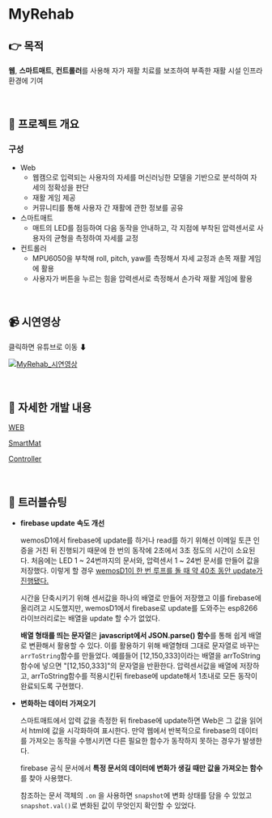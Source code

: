 # MyRehab

## 👉 목적

**웹**, **스마트매트**, **컨트롤러**를 사용해 자가 재활 치료를 보조하여 부족한 재활 시설 인프라 환경에 기여

<br>

## 🔎 프로젝트 개요

 
### 구성
+ Web
  + 웹캠으로 입력되는 사용자의 자세를 머신러닝한 모델을 기반으로 분석하여 자세의 정확성을 판단 
  + 재활 게임 제공 
  + 커뮤니티를 통해 사용자 간 재활에 관한 정보를 공유
+ 스마트매트
  + 매트의 LED를 점등하여 다음 동작을 안내하고, 각 지점에 부착된 압력센서로 사용자의 균형을 측정하여 자세를 교정
+ 컨트롤러 
  + MPU6050을 부착해 roll, pitch, yaw를 측정해서 자세 교정과 손목 재활 게임에 활용 
  + 사용자가 버튼을 누르는 힘을 압력센서로 측정해서 손가락 재활 게임에 활용

 
<br>

## 📹 시연영상

클릭하면 유튜브로 이동 ⬇

[![MyRehab_시연영상](http://img.youtube.com/vi/qF2fW21TfUo/0.jpg)](https://youtu.be/qF2fW21TfUo?t=0s) 

<br>

## 🧐 자세한 개발 내용

[WEB](./web.md)

[SmartMat](./smartmat.md)

[Controller](./controller.md)

<br>

## 🔨 트러블슈팅

+ **firebase update 속도 개선**

  wemosD1에서 firebase에 update를 하거나 read를 하기 위해선 이메일 토큰 인증을 거친 뒤 진행되기 때문에 한 번의 동작에 2초에서 3초 정도의 시간이 소요된다. 처음에는 LED 1 ~ 24번까지의 문서와, 압력센서 1 ~ 24번 문서를 만들어 값을 저장했다. 이렇게 할 경우 <u>wemosD1이 한 번 루프를 돌 때 약 40초 동안 update가 진행됐다.</u>
  
  시간을 단축시키기 위해 센서값을 하나의 배열로 만들어 저장했고 이를 firebase에 올리려고 시도했지만, wemosD1에서 firebase로 update를 도와주는 esp8266라이브러리로는 배열을 update 할 수가 없었다.
  
  **배열 형태를 띄는 문자열**은 **javascript에서 JSON.parse() 함수**를 통해 쉽게 배열로 변환해서 활용할 수 있다. 이를 활용하기 위해 배열형태 그대로 문자열로 바꾸는 ```arrToString```함수를 만들었다. 예를들어 [12,150,333]이라는 배열을 arrToString함수에 넣으면 "[12,150,333]"의 문자열을 반환한다. 압력센서값을 배열에 저장하고, arrToString함수를 적용시킨뒤 firebase에 update해서 1초내로 모든 동작이 완료되도록 구현했다.


+ **변화하는 데이터 가져오기**
  
  스마트매트에서 압력 값을 측정한 뒤 firebase에 update하면 Web은 그 값을 읽어서 html에 값을 시각화하여 표시한다. 만약 웹에서 반복적으로 firebase의 데이터를 가져오는 동작을 수행시키면 다른 필요한 함수가 동작하지 못하는 경우가 발생한다. 
  
  firebase 공식 문서에서 **특정 문서의 데이터에 변화가 생길 때만 값을 가져오는 함수**를 찾아 사용했다. 
  
  참조하는 문서 객체의 ```.on``` 을 사용하면 ```snapshot```에 변화 상태를 담을 수 있었고 ```snapshot.val()```로 변화된 값이 무엇인지 확인할 수 있었다.
